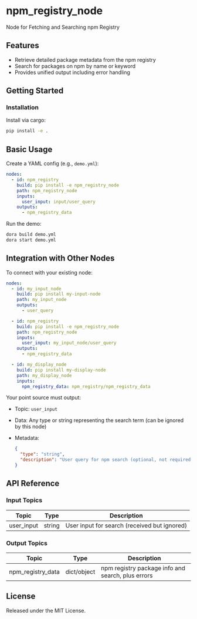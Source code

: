 # npm_registry_node

Node for Fetching and Searching npm Registry

## Features
- Retrieve detailed package metadata from the npm registry
- Search for packages on npm by name or keyword
- Provides unified output including error handling

## Getting Started

### Installation
Install via cargo:
```bash
pip install -e .
```

## Basic Usage

Create a YAML config (e.g., `demo.yml`):

```yaml
nodes:
  - id: npm_registry
    build: pip install -e npm_registry_node
    path: npm_registry_node
    inputs:
      user_input: input/user_query
    outputs:
      - npm_registry_data
```

Run the demo:

```bash
dora build demo.yml
dora start demo.yml
```


## Integration with Other Nodes

To connect with your existing node:

```yaml
nodes:
  - id: my_input_node
    build: pip install my-input-node
    path: my_input_node
    outputs:
      - user_query

  - id: npm_registry
    build: pip install -e npm_registry_node
    path: npm_registry_node
    inputs:
      user_input: my_input_node/user_query
    outputs:
      - npm_registry_data

  - id: my_display_node
    build: pip install my-display-node
    path: my_display_node
    inputs:
      npm_registry_data: npm_registry/npm_registry_data
```

Your point source must output:

* Topic: `user_input`
* Data: Any type or string representing the search term (can be ignored by this node)
* Metadata:

  ```json
  {
    "type": "string",
    "description": "User query for npm search (optional, not required or used)"
  }
  ```

## API Reference

### Input Topics

| Topic       | Type   | Description                                  |
| ----------- | ------ | -------------------------------------------- |
| user_input  | string | User input for search (received but ignored) |

### Output Topics

| Topic             | Type           | Description                                      |
| ----------------- | -------------- | ------------------------------------------------ |
| npm_registry_data | dict/object    | npm registry package info and search, plus errors |


## License

Released under the MIT License.
